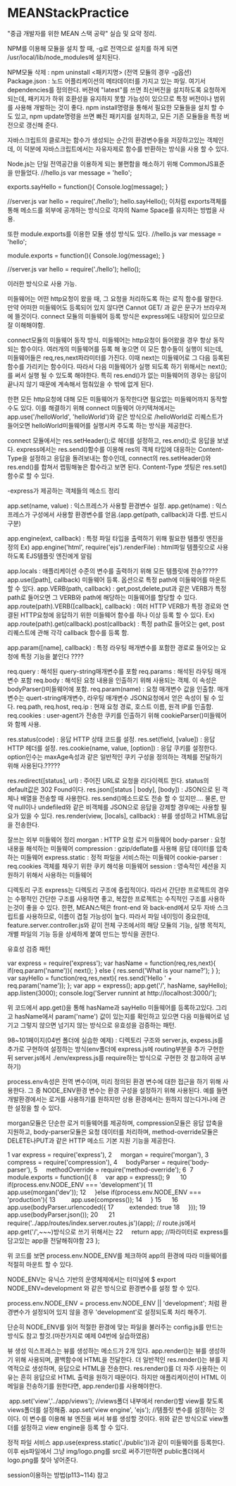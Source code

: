 # MEANStackPractice

"중급 개발자를 위한 MEAN 스택 공략" 실습 및 요약 정리.

NPM를 이용해 모듈을 설치 할 때, -g로 전역으로 설치를 하게 되면 /usr/local/lib/node_modules에 설치된다.

NPM모듈 삭제 : npm uninstall <패키지명>  (전역 모듈의 경우 -g옵션)
Package.json : 노드 어플리케이션의 메타데이터를 가지고 있는 파일. 여기서 dependencies를 정의한다.
		      버젼에 "latest"를 쓰면 최신버전을 설치하도록 요청하게 되는데, 패키지가 하위 호환성을 
		      유지하지 못할 가능성이 있으므로 특정 버전이나 범위를 사용해 개발하는 것이 좋다.
		       npm install명령을 통해서 필요한 모듈들을 설치 할 수도 있고, npm update명령을 쓰면
		    빠진 패키지를 설치하고, 모든 기존 모듈들을 특정 버전으로 갱신해 준다.
		
자바스크립트의 클로져는 함수가 생성되는 순간의 환경변수들을 저장하고있는 객체인데, 이 덕분에 자바스크립트에서는 자유자제로 함수를 반환하는 방식을 사용 할 수 있다.

Node.js는 단일 전역공간을 이용하게 되는 불편함을 해소하기 위해 CommonJS표준을 만들었다.
//hello.js
var message = 'hello';

exports.sayHello = function(){
	Console.log(message);
}

//server.js
var hello = require('./hello');
hello.sayHello();
이처럼 exports객체를 통해 메소드를 외부에 공개하는 방식으로 각자의 Name Space를 유지하는 방법을 사용.

또한 module.exports를 이용한 모듈 생성 방식도 있다.
//hello.js
var message = 'hello';

module.exports = function(){
	Console.log(message);
}

//server.js
var hello = require('./hello');
hello();

이러한 방식으로 사용 가능.

미들웨어는 어떤 http요청이 왔을 때, 그 요청을 처리하도록 하는 로직 함수를 말한다.
만약 어떠한 미들웨어도 등록되어 있지 않다면 Cannot GET/ 과 같은 문구가 브라우져에 뜰것이다.
connect 모듈의 미들웨어 등록 방식은 express에도 내장되어 있으므로 잘 이해해야함.

connect모듈의 미들웨어 동작 방식.
미들웨어는 http요청이 들어왔을 경우 항상 동작 되는 함수이다.
여러개의 미들웨어를 등록 해 놓으면 이 모든 함수들이 실행이 되는데,  미들웨어들은 req,res,next파라미터를 가진다. 이때 next는 미들웨어로 그 다음 등록된 함수를 가리키는 함수이다. 따라서 다음 미들웨어가 실행 되도록 하기 위해서는 next();를 써서 실행 될 수 있도록 해야한다. 특히 res.end()가 없는 미들웨어의 경우는 응답이 끝나지 않기 때문에 계속해서 멈춰있을 수 밖에 없게 된다.

한편 모든 http요청에 대해 모든 미들웨어가 동작한다면 필요없는 미들웨어까지 동작할 수도 있다. 이를 해결하기 위해 connect 미들웨어 아키텍쳐에서는 app.use('/helloWorld', 'helloWorld')와 같은 방식으로 /helloWorld로 리퀘스트가 들어오면 helloWorld미들웨어를 실행시켜 주도록 하는 방식을 제공한다.

connect 모듈에서는 res.setHeader();로 헤더를 설정하고, res.end();로 응답을 보냈다.
express에서는 res.send()함수를 이용해 res의 객체 타입에 대응하는 Content-Type을 설정하고 응답을 돌려보내는 함수인데, connect의 res.setHeader()와 res.end()를 합쳐서 랩핑해놓은 함수라고 보면 된다. Content-Type 셋팅은 res.set()함수로 할 수 있다.


-express가 제공하는 객체들의 메소드 정리

app.set(name, value) : 익스프레스가 사용할 환경변수 설정.
app.get(name) : 익스프레스가 구성에서 사용할 환경변수를 얻음.(app.get(path, callback)과 다름. 반드시 구분)

app.engine(ext, callback) : 특정 파일 타입을 출력하기 위해 필요한 템플릿 엔진을 정의
Ex) app.engine('html', require('ejs').renderFile) : html파일 템플릿으로 사용하도록 EJS템플릿 엔진에게 알림

app.locals  : 애플리케이션 수준의 변수를 출력하기 위해 모든 템플릿에 전송?????
app.use([path], callback) 미들웨어 등록. 옵션으로 특정 path에 미들웨어를 마운트 할 수 있다.
app.VERB(path, callback) : get,post,delete,put과 같은 VERB가 특정 path로 들어오면 그 VERB와 path에 해당하는 미들웨어를 할당할 수 있다.
app.route(path).VERB([callback], callback) : 여러 HTTP VERB가 특정 경로와 연결된 HTTP요청에 응답하기 위한 미들웨어 함수를 하나 이상 등록 할 수 있다.
Ex) app.route(path).get(callback).post(callback) : 특정 path로 들어오는 get, post 리퀘스트에 관해 각각 callback 함수를 등록 함.

app.param([name], callback) : 특정 라우팅 매개변수를 포함한 경로로 들어오는 요청에 특정 기능을 붙인다 ????

req.query : 해석된 query-string매개변수를 포함
req.params : 해석된 라우팅 매개변수 포함
req.body : 해석된 요청 내용을 인출하기 위해 사용되는 객체. 이 속성은 bodyParser()미들웨어에 포함.
req.param(name) : 요청 매개변수 값을 인출함. 매개변수는 quert-string매개변수, 라우팅 매개변수 JSON요청에서 얻은 속성이 될 수 있다.
req.path, req.host, req.ip : 현재 요청 경로, 호스트 이름, 원격 IP를 인출함.
req.cookies : user-agent가 전송한 쿠키를 인출하기 위해 cookieParser()미들웨어와 함께 사용.

res.status(code) : 응답 HTTP 상태 코드를 설정.
res.set(field, [value]) : 응답 HTTP 헤더를 설정.
res.cookie(name, value, [option]) : 응답 쿠키를 설정한다. option인수는 maxAge속성과 같은 일반적인 쿠키 구성을 정의하는 객체를 전달하기 위해 사용된다.?????

res.redirect([status], url) : 주어진 URL로 요청을 리다이렉트 한다. status의 default값은 302 Found이다.
res.json([status | body], [body]) : JSON으로 된 객체나 배열을 전송할 때 사용한다. res.send()메소드로도 전송 할 수 있지만.... 물론, 만약 null이나 undefiled와 같은 비객체를 JSON으로 응답을 강제할 경우에는 사용할 필요가 있을 수 있다.
res.render(view, [locals], callback) : 뷰를 생성하고 HTML응답을 전송한다.

잘쓰는 외부 미들웨어 정리
morgan : HTTP 요청 로거 미들웨어
body-parser : 요청 내용을 해석하는 미들웨어
compression : gzip/deflate를 사용해 응답 데이터를 압축하는 미들웨어
express.static : 정적 파일을 서비스하는 미들웨어
cookie-parser : req.cookies 객체를 채우기 위한 쿠키 해석용 미들웨어
session : 영속적인 세션을 지원하기 위해서 사용하는 미들웨어


디렉토리 구조
express는 디렉토리 구조에 중립적이다.
따라서 간단한 프로젝트의 경우는 수평적인 간단한 구조를 사용하면 좋고, 복잡한 프로젝트는 수직적인 구조를 사용하는것이 좋을 수 있다.
한편, MEAN스택은 front-end 와 back-end에서 모두 자바 스크립트를 사용하므로, 이름이 겹칠 가능성이 높다. 따라서 파일 네이밍이 중요한데, feature.server.controller.js와 같이 전체 구조에서의 해당 모듈의 기능, 실행 목적지, 개별 파일의 기능 등을 상세하게 붙여 만드는 방식을 권한다.


유효성 검증 패턴

var express = require('express');
var hasName = function(req,res,next){
    if(req.param('name')){
	 next();
    } else {
	 res.send('What is your name?');
    }
};
var sayHello = function(req,res,next){
    res.send('Hello ' + req.param('name'));
};
var app = express();
app.get('/', hasName, sayHello);
app.listen(3000);
console.log('Server runnint at http://localhost:3000/');

위 코드에서 app.get()을 통해 hasName과 sayHello 미들웨어를 등록하고있다. 그리고 hasName에서 param('name') 값이 있는지를 확인하고 있으면 다음 미들웨어로 넘기고 그렇지 않으면 넘기지 않는 방식으로 유효성을 검증하는 패턴.


98~101페이지(04번 폴더에 실습한 예제) : 디렉토리 구조와 server.js, expess.js를 추가로 구현하여 설정하는 방식(env폴더에 express.js에 routing부분을 추가 구현한 뒤 server.js에서 ./env/express.js를  require하는 방식으로 구현한 것 참고하여 공부하기)

process.env속성은 전역 변수이며, 미리 정의된 환경 변수에 대한 접근을 하기 위해 사용한다. 그 중 NODE_ENV환경 변수는 환경 구성을 설정하기 위해 사용된다. 예를 들면 개발환경에서는 로거를 사용하기를 원하지만 상용 환경에서는 원하지 않는다거나에 관한 설정을 할 수 있다.

morgan모듈은 단순한 로거 미들웨어를 제공하며, compression모듈은 응답 압축을 지원하고, body-parser모듈은 요청 데이터를 처리하며, method-override모듈은 DELETE나PUT과 같은 HTTP 메소드 기본 지원 기능을 제공한다.

1 var express = require('express'),
2     morgan = require('morgan'),
3     compress = require('compression'),
4     bodyParser = require('body-parser'),
5     methodOverride = require('method-override');
6 
7 module.exports = function(){
8     var app = express();
9     
10     if(process.env.NODE_ENV === 'development'){
11         app.use(morgan('dev'));
12     }else if(process.env.NODE_ENV === 'production'){
13         app.use(compress());
14     }
15     
16     app.use(bodyParser.urlencoded({
17         extended: true
18     }));
19     app.use(bodyParser.json());
20     
21     require('../app/routes/index.server.routes.js')(app); // route.js에서 app.get('/',~~~)방식으로 쓰기 위해서는
22     return app;						     //파라미터로 express를 담고있는 app을 전달해줘야함
23 };
 
위 코드를 보면 process.env.NODE_ENV를 체크하여 app의 환경에 따라 미들웨어를 적절히 마운트 할 수 있다.

NODE_ENV는 유닉스 기반의 운영체제에서는 터미널에 
$ export NODE_ENV=development
와 같은 방식으로 환경변수를 설정 할 수 있다.

process.env.NODE_ENV = process.env.NODE_ENV || 'development'; 처럼 환경변수가 설정되어 있지 않을 경우 'development'로 설정되도록 처리 해주기.

단순히 NODE_ENV를 읽어 적절한 환경에 맞는 파일을 불러주는 config.js를 만드는 방식도 참고 할것.(마찬가지로 예제 04번에 실습하였음)


뷰 생성
익스프레스는 뷰를 생성하는 메소드가 2개 있다.
app.render()는 뷰를 생성하기 위해 사용되며, 콜백함수에 HTML을 전달한다. 더 일반적인 res.render()는 뷰를 지역적으로 생성하며, 응답으로 HTML을 전송한다. res.render()를 더 자주 사용하는 이유는 흔히 응답으로 HTML 출력을 원하기 때문이다. 하지만 애플리케이션이 HTML 이메일을 전송하기를 원한다면, app.render()를 사용해야한다.

 app.set('view','../app/views'); //views폴더 내부에서 render()할 view를 찾도록 views폴더를 설정해줌.
 app.set('view engine', 'ejs'); //템플릿 변수를 설정하는 것이다. 이 변수를 이용해 뷰 엔진을 써서 뷰를 생성할 것이다.
위와 같은 방식으로 view폴더를 설정하고 view engine을 등록 할 수 있다.


정적 파일  서비스
app.use(express.static('./public'))과 같이 미들웨어를 등록한다. 
이후 ejs파일에서 그냥 img/logo.png를 src로 써주기만하면 public폴더에서 logo.png를 찾아 넣어준다.


session이용하는 방법(p113~114) 참고

